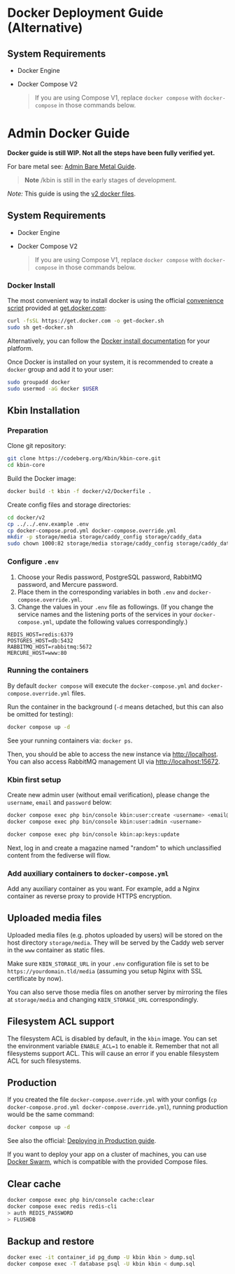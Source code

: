 # Docker Deployment Guide (Alternative)

## System Requirements

- Docker Engine
- Docker Compose V2

  > If you are using Compose V1, replace `docker compose` with `docker-compose` in those commands below.

# Admin Docker Guide

**Docker guide is still WIP. Not all the steps have been fully verified yet.**

For bare metal see: [Admin Bare Metal Guide](./admin_guide.md).

> **Note**
> /kbin is still in the early stages of development.

_Note:_ This guide is using the [v2 docker files](https://codeberg.org/Kbin/kbin-core/src/branch/develop/docker/v2).

## System Requirements

- Docker Engine
- Docker Compose V2

  > If you are using Compose V1, replace `docker compose` with `docker-compose` in those commands below.

### Docker Install

The most convenient way to install docker is using the official [convenience script](https://github.com/docker/docs/blob/main/_includes/install-script.md)
provided at [get.docker.com](https://get.docker.com/):

```bash
curl -fsSL https://get.docker.com -o get-docker.sh
sudo sh get-docker.sh
```

Alternatively, you can follow the [Docker install documentation](https://docs.docker.com/engine/install/) for your platform.

Once Docker is installed on your system, it is recommended to create a `docker` group and add it to your user:

```bash
sudo groupadd docker
sudo usermod -aG docker $USER
```

## Kbin Installation

### Preparation

Clone git repository:

```bash
git clone https://codeberg.org/Kbin/kbin-core.git
cd kbin-core
```

Build the Docker image:

```bash
docker build -t kbin -f docker/v2/Dockerfile .
```

Create config files and storage directories:

```bash
cd docker/v2
cp ../../.env.example .env
cp docker-compose.prod.yml docker-compose.override.yml
mkdir -p storage/media storage/caddy_config storage/caddy_data
sudo chown 1000:82 storage/media storage/caddy_config storage/caddy_data
```

### Configure `.env`

1. Choose your Redis password, PostgreSQL password, RabbitMQ password, and Mercure password.
2. Place them in the corresponding variables in both `.env` and `docker-compose.override.yml`.
3. Change the values in your `.env` file as followings. (If you change the service names and the listening ports of the services in your `docker-compose.yml`, update the following values correspondingly.)

```env
REDIS_HOST=redis:6379
POSTGRES_HOST=db:5432
RABBITMQ_HOST=rabbitmq:5672
MERCURE_HOST=www:80
```

### Running the containers

By default `docker compose` will execute the `docker-compose.yml` and `docker-compose.override.yml` files.

Run the container in the background (`-d` means detached, but this can also be omitted for testing):

```bash
docker compose up -d
```

See your running containers via: `docker ps`.

Then, you should be able to access the new instance via [http://localhost](http://localhost).  
You can also access RabbitMQ management UI via [http://localhost:15672](http://localhost:15672).

### Kbin first setup

Create new admin user (without email verification), please change the `username`, `email` and `password` below:

```bash
docker compose exec php bin/console kbin:user:create <username> <email@example.com> <password>
docker compose exec php bin/console kbin:user:admin <username>
```

```bash
docker compose exec php bin/console kbin:ap:keys:update
```

Next, log in and create a magazine named "random" to which unclassified content from the fediverse will flow.

### Add auxiliary containers to `docker-compose.yml`

Add any auxiliary container as you want. For example, add a Nginx container as reverse proxy to provide HTTPS encryption.

## Uploaded media files

Uploaded media files (e.g. photos uploaded by users) will be stored on the host directory `storage/media`. They will be served by the Caddy web server in the `www` container as static files.

Make sure `KBIN_STORAGE_URL` in your `.env` configuration file is set to be `https://yourdomain.tld/media` (assuming you setup Nginx with SSL certificate by now).

You can also serve those media files on another server by mirroring the files at `storage/media` and changing `KBIN_STORAGE_URL` correspondingly.

## Filesystem ACL support

The filesystem ACL is disabled by default, in the `kbin` image. You can set the environment variable `ENABLE_ACL=1` to enable it. Remember that not all filesystems support ACL. This will cause an error if you enable filesystem ACL for such filesystems.

## Production

If you created the file `docker-compose.override.yml` with your configs (`cp docker-compose.prod.yml docker-compose.override.yml`), running production would be the same command:

```bash
docker compose up -d
```

See also the official: [Deploying in Production guide](https://github.com/dunglas/symfony-docker/blob/main/docs/production.md).

If you want to deploy your app on a cluster of machines, you can
use [Docker Swarm](https://docs.docker.com/engine/swarm/stack-deploy/), which is compatible with the provided Compose
files.

## Clear cache

```bash
docker compose exec php bin/console cache:clear
docker compose exec redis redis-cli
> auth REDIS_PASSWORD
> FLUSHDB
```

## Backup and restore

```bash
docker exec -it container_id pg_dump -U kbin kbin > dump.sql
docker compose exec -T database psql -U kbin kbin < dump.sql
```
